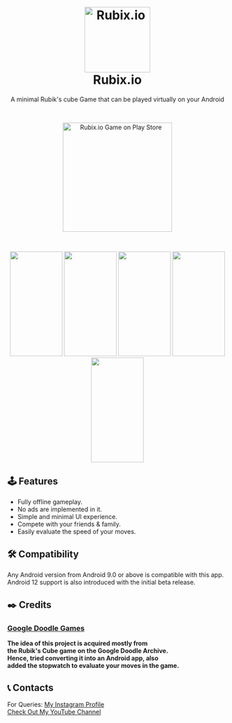 <h1 align="center">
  <br>
  <a href="https://github.com/utsanjan/Rubix.io">
  <img src="https://lh3.googleusercontent.com/-PvHGr9rLu8o/YMRbRFUtMzI/AAAAAAAAiBw/KYMXz2gepkggi2Jcy0EvHBkoD2KI8_hIACLcBGAsYHQ/w200-h200/icon.png"
  alt="Rubix.io" width=150>
  </a><br>
  Rubix.io
  <br>
</h1>  

<p align="center">A minimal Rubik's cube Game that can be played virtually on your Android</p><br>

<p align="center">
<a href="https://play.google.com/store/apps/details?id=com.dopesatan.rubik.io">
<img src="https://lh3.googleusercontent.com/-b-7XrhV_us0/YMSDWOvJxoI/AAAAAAAAiEc/__wX1TVqmuYIk-kZAIclJZ_KNdH_OqrmQCLcBGAsYHQ/en_badge_web_generic.png"
alt="Rubix.io Game on Play Store"  width=250></a></p><br>
<p align="center">
<img src="https://lh3.googleusercontent.com/-j84tpxRYQRU/YMRkQQEOW5I/AAAAAAAAiC4/9AoCezNIpSoF354fI15OeH2BRIPAFaXrwCLcBGAsYHQ/s16000/image.png" width=120 height=240> <img src="https://lh3.googleusercontent.com/-CKu7pzWONoU/YMRlHDFq02I/AAAAAAAAiDU/y7bdoJIgY-cH6Mn9u9lyZ7LL7hvKARdmACLcBGAsYHQ/s16000/image.png" width=120 height=240> <img src="https://blogger.googleusercontent.com/img/b/R29vZ2xl/AVvXsEiRCA_I58hVb1eQ9VYIVSYHRkqDCT8IIhxZNCR1oD5f_JjETe03f17zKLMTDw_LpJMM56uFfFTkXgq4FMksORXrz6Hpwqxy4Sm5LCu7-wM5AcEmUzKNJ7AKuNo6FNDdfyVxX0njSU9AFe-xMHcgELdR7BFOuAaunL6NuKN0wkoX6OawBduoVKKGsa_j8e0/s16000/rubix.io(2).png" width=120 height=240> <img src="https://lh3.googleusercontent.com/-8pQtB3Bb82k/YMRljK9IRHI/AAAAAAAAiDg/c0nuR10HJ1sk0B2TWULlXxb-NUUGSBLFwCLcBGAsYHQ/s16000/image.png" width=120 height=240> <img src="https://lh3.googleusercontent.com/-e2rEjRq-uno/YMRlufJ-DaI/AAAAAAAAiDo/H7CwqLQF2ZIBfXqdBUzZQXwfFd6dD-3swCLcBGAsYHQ/s16000/image.png" width=120 height=240> </p>

## 🕹️ Features
- Fully offline gameplay.
- No ads are implemented in it.
- Simple and minimal UI experience.
- Compete with your friends & family.
- Easily evaluate the speed of your moves.

## 🛠️ Compatibility
Any Android version from Android 9.0 or above is compatible with this app.
<br>Android 12 support is also introduced with the initial beta release.

## ✒️ Credits 
### [Google Doodle Games](https://www.google.com/doodles?q=games)<br>
**The idea of this project is acquired mostly from<br>
the Rubik's Cube game on the Google Doodle Archive.<br>
Hence, tried converting it into an Android app, also<br>
added the stopwatch to evaluate your moves in the game.**

## 📞 Contacts

For Queries: [My Instagram Profile](https://www.instagram.com/utsanjan/)  
[Check Out My YouTube Channel](https://www.youtube.com/DopeSatan)
